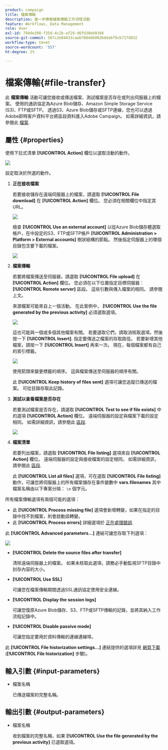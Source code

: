 ```yaml
---
product: campaign
title: 檔案傳輸
description: 進一步瞭解檔案傳輸工作流程活動
feature: Workflows, Data Management
role: User
exl-id: 794de398-f35d-4c2b-af29-d6fd38eb9394
source-git-commit: 567c2e84433caab708ddb9026dda6f9cb717d032
workflow-type: tm+mt
source-wordcount: '557'
ht-degree: 2%

---
```


# 檔案傳輸{#file-transfer}

此 **檔案傳輸** 活動可讓您接收或傳送檔案、測試檔案是否存在或列出伺服器上的檔案。 使用的通訊協定為Azure Blob儲存、Amazon Simple Storage Service (S3)、FTP或SFTP。
透過S3、Azure Blob儲存或SFTP連線，您也可以透過Adobe即時客戶資料平台將區段資料匯入Adobe Campaign。 如需詳細資訊，請參閱此 [檔案](https://experienceleague.adobe.com/docs/experience-platform/destinations/catalog/email-marketing/adobe-campaign.html).

## 屬性 {#properties}

使用下拉式清單 **[!UICONTROL Action]** 欄位以選取活動的動作。

![](assets/file_transfert_action.png)

設定取決於所選的動作。

1. **正在接收檔案**

   若要接收儲存在遠端伺服器上的檔案，請選取 **[!UICONTROL File download]** 在 **[!UICONTROL Action]** 欄位。 您必須在相關欄位中指定其URL。

   ![](assets/file_transfert_edit.png)

   檢查 **[!UICONTROL Use an external account]** 以從Azure Blob儲存體選取帳戶，在中設定的S3、FTP或SFTP帳戶 **[!UICONTROL Administration > Platform > External accounts]** 樹狀結構的節點。 然後指定伺服器上的哪個目錄包含要下載的檔案。

   ![](assets/file_transfert_edit_external.png)

1. **檔案傳輸**

   若要將檔案傳送至伺服器，請選取 **[!UICONTROL File upload]** 在 **[!UICONTROL Action]** 欄位。 您必須在以下位置指定目標伺服器： **[!UICONTROL Remote server]** 區段。 這些引數與傳入檔案的相同。 請參閱上文。

   來源檔案可能來自上一個活動。 在此案例中， **[!UICONTROL Use the file generated by the previous activity]** 必須選取選項。

   ![](assets/file_transfert_edit_send.png)

   這也可能與一個或多個其他檔案有關。 若要選取它們，請取消核取選項，然後按一下 **[!UICONTROL Insert]**. 指定要傳送之檔案的存取路徑。 若要新增其他檔案，請按一下 **[!UICONTROL Insert]** 再來一次。 現在，每個檔案都有自己的索引標籤。

   ![](assets/file_transfert_source.png)

   使用箭頭來變更標籤的順序。 這與檔案傳送至伺服器的順序有關。

   此 **[!UICONTROL Keep history of files sent]** 選項可讓您追蹤已傳送的檔案。 可從目錄存取此記錄。

1. **測試以查看檔案是否存在**

   若要測試檔案是否存在，請選取 **[!UICONTROL Test to see if file exists]** 中的選項 **[!UICONTROL Action]** 欄位。 遠端伺服器的設定與檔案下載的設定相同。 如需詳細資訊，請參閱此 [區段](#properties).

   ![](assets/file_transfert_edit_test.png)

1. **檔案清單**

   若要列出檔案，請選取 **[!UICONTROL File listing]** 選項來自 **[!UICONTROL Action]** 欄位。 遠端伺服器的設定與接收檔案的設定相同。 如需詳細資訊，請參閱此 [區段](#properties).

   此 **[!UICONTROL List all files]** 選項，可在選取 **[!UICONTROL File listing]** 動作，可讓您將伺服器上的所有檔案儲存在事件變數中 **vars.filenames** 其中檔案名稱由以下專案分隔： `\n` 個字元。

所有檔案傳輸選項有兩個可能的選項：

* 此 **[!UICONTROL Process missing file]** 選項會新增轉變，如果在指定的目錄中找不到檔案，則會啟動該轉變。
* 此 **[!UICONTROL Process errors]** 詳細選項於 [正在處理錯誤](monitor-workflow-execution.md#processing-errors).

此 **[!UICONTROL Advanced parameters...]** 連結可讓您存取下列選項：

![](assets/file_transfert_advanced.png)

* **[!UICONTROL Delete the source files after transfer]**

  清除遠端伺服器上的檔案。 如果未核取此選項，請務必手動監視SFTP目錄中封存內容的大小。

* **[!UICONTROL Use SSL]**

  可讓您在檔案傳輸期間透過SSL通訊協定使用安全連線。

* **[!UICONTROL Display the session logs]**

  可讓您復原Azure Blob儲存、S3、FTP或SFTP傳輸的記錄，並將其納入工作流程記錄中。

* **[!UICONTROL Disable passive mode]**

  可讓您指定要用於資料傳輸的連線連線埠。

此 **[!UICONTROL File historization settings...]** 連結提供的選項詳見 [網頁下載](web-download.md) (**[!UICONTROL File historization]** 步驟)。

## 輸入引數 {#input-parameters}

* 檔案名稱

  已傳送檔案的完整名稱。

## 輸出引數 {#output-parameters}

* 檔案名稱

  收到檔案的完整名稱，如果 **[!UICONTROL Use the file generated by the previous activity]** 已選取選項。
